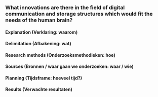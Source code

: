 ### What innovations are there in the field of digital communication and storage structures which would fit the needs of the human brain?

#### Explanation (Verklaring: waarom)


#### Delimitation (Afbakening: wat)


#### Research methods (Onderzoeksmethodieken: hoe)


#### Sources (Bronnen / waar gaan we onderzoeken: waar / wie)


#### Planning (Tijdsframe: hoeveel tijd?)


#### Results (Verwachte resultaten)
